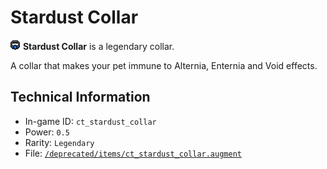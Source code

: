 # Stardust Collar

<img src="https://raw.githubusercontent.com/Ceterai/Enternia/main/items/augments/pet/ct_mindframe_collar.png" alt="Stardust Collar icon" loading="lazy" height=16px width="auto" /> **Stardust Collar** is a legendary collar.

A collar that makes your pet immune to Alternia, Enternia and Void effects.

## Technical Information

- In-game ID: `ct_stardust_collar`
- Power: `0.5`
- Rarity: `Legendary`
- File: [`/deprecated/items/ct_stardust_collar.augment`](https://github.com/Ceterai/Enternia/blob/main/deprecated/items/ct_stardust_collar.augment)
